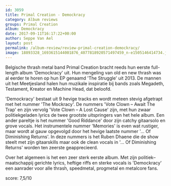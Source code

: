 ```yaml
---
id: 3059
title: Primal Creation - Demockracy
category: Album reviews
groups: Primal Creation
album: Demockracy
date: 2017-09-11T16:17:22+00:00
author: Seppe Van Ael
layout: post
permalink: /album-review/review-primal-creation-demockracy/
image: 18893328_1693615144001876_4077818920571497459_n-e1505146414734.jpg
---
```

Belgische thrash metal band Primal Creation bracht reeds hun eerste full-length album 'Demockracy' uit. Hun mengeling van old en new thrash was al eerder te horen op hun EP genaamd 'The Struggle' uit 2013. De mannen uit het Meetjesland halen hun muzikale inspiratie bij bands zoals Megadeth, Testament, Kreator en Machine Head, dat beloofd.

'Demockracy' bestaat uit 9 hevige tracks en wordt meteen stevig afgetrapt met het nummer 'The Mockracy'. De nummers 'Vote Clown – Await The Trap' en zijn vervolg 'Vote Clown – A Lost Cause' zijn, met hun zwaar politiekgeladen lyrics de twee grootste uitspringers van het hele album. Een ander pareltje is het nummer 'Good Riddance' door zijn catchy gitaarsolo en grove vocals. Het instrumentele nummer 'Memories' is even wat rustiger, maar wordt al gauw opgevolgd door het hevige laatste nummer '… Of Diminishing Returns'. In deze nummers is het Ruben Dhaene die de show steelt met zijn gitaarskills maar ook de clean vocals in '… Of Diminishing Returns' worden ten zeerste geapprecieerd.

Over het algemeen is het een zeer sterk eerste album. Met zijn politiek–maatschappij gerichte lyrics, heftige riffs en sterke vocals is 'Demockracy' een aanrader voor alle thrash, speedmetal, progmetal en metalcore fans.

score: 7,5/10



&nbsp;